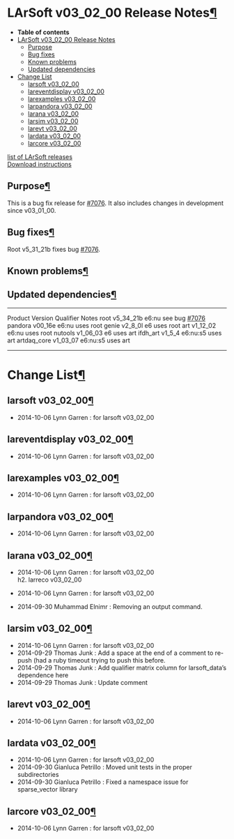 LArSoft v03\_02\_00 Release Notes[¶](#LArSoft-v03_02_00-Release-Notes)
======================================================================

-   **Table of contents**
-   [LArSoft v03\_02\_00 Release Notes](#LArSoft-v03_02_00-Release-Notes)
    -   [Purpose](#Purpose)
    -   [Bug fixes](#Bug-fixes)
    -   [Known problems](#Known-problems)
    -   [Updated dependencies](#Updated-dependencies)
-   [Change List](#Change-List)
    -   [larsoft v03\_02\_00](#larsoft-v03_02_00)
    -   [lareventdisplay v03\_02\_00](#lareventdisplay-v03_02_00)
    -   [larexamples v03\_02\_00](#larexamples-v03_02_00)
    -   [larpandora v03\_02\_00](#larpandora-v03_02_00)
    -   [larana v03\_02\_00](#larana-v03_02_00)
    -   [larsim v03\_02\_00](#larsim-v03_02_00)
    -   [larevt v03\_02\_00](#larevt-v03_02_00)
    -   [lardata v03\_02\_00](#lardata-v03_02_00)
    -   [larcore v03\_02\_00](#larcore-v03_02_00)

[list of LArSoft releases](LArSoft_release_list)\
[Download instructions](http://scisoft.fnal.gov/scisoft/projects/larsoft/v03_02_00/larsoft-v03_02_00.html)


Purpose[¶](#Purpose)
--------------------

This is a bug fix release for [\#7076](/redmine/issues/7076 "Bug: LArSoft v03_00_00 unable to read recob::Wire from MicroBooNE MCC 5 files (Closed)"). It also includes changes in development since v03\_01\_00.


Bug fixes[¶](#Bug-fixes)
------------------------

Root v5\_31\_21b fixes bug [\#7076](/redmine/issues/7076 "Bug: LArSoft v03_00_00 unable to read recob::Wire from MicroBooNE MCC 5 files (Closed)").


Known problems[¶](#Known-problems)
----------------------------------


Updated dependencies[¶](#Updated-dependencies)
----------------------------------------------

  -------------- ------------- ----------- ---------------------------------------------------------------------------------------------------------------------------------
  Product        Version       Qualifier   Notes
  root           v5\_34\_21b   e6:nu       see bug [\#7076](/redmine/issues/7076 "Bug: LArSoft v03_00_00 unable to read recob::Wire from MicroBooNE MCC 5 files (Closed)")
  pandora        v00\_16e      e6:nu       uses root
  genie          v2\_8\_0l     e6          uses root
  art            v1\_12\_02    e6:nu       uses root
  nutools        v1\_06\_03    e6          uses art
  ifdh\_art      v1\_5\_4      e6:nu:s5    uses art
  artdaq\_core   v1\_03\_07    e6:nu:s5    uses art
  -------------- ------------- ----------- ---------------------------------------------------------------------------------------------------------------------------------


Change List[¶](#Change-List)
============================


larsoft v03\_02\_00[¶](#larsoft-v03_02_00)
------------------------------------------

-   2014-10-06 Lynn Garren : for larsoft v03\_02\_00


lareventdisplay v03\_02\_00[¶](#lareventdisplay-v03_02_00)
----------------------------------------------------------

-   2014-10-06 Lynn Garren : for larsoft v03\_02\_00


larexamples v03\_02\_00[¶](#larexamples-v03_02_00)
--------------------------------------------------

-   2014-10-06 Lynn Garren : for larsoft v03\_02\_00


larpandora v03\_02\_00[¶](#larpandora-v03_02_00)
------------------------------------------------

-   2014-10-06 Lynn Garren : for larsoft v03\_02\_00


larana v03\_02\_00[¶](#larana-v03_02_00)
----------------------------------------

-   2014-10-06 Lynn Garren : for larsoft v03\_02\_00\
    h2. larreco v03\_02\_00

-   2014-10-06 Lynn Garren : for larsoft v03\_02\_00
-   2014-09-30 Muhammad Elnimr : Removing an output command.


larsim v03\_02\_00[¶](#larsim-v03_02_00)
----------------------------------------

-   2014-10-06 Lynn Garren : for larsoft v03\_02\_00
-   2014-09-29 Thomas Junk : Add a space at the end of a comment to re-push (had a ruby timeout trying to push this before.
-   2014-09-29 Thomas Junk : Add qualifier matrix column for larsoft\_data’s dependence here
-   2014-09-29 Thomas Junk : Update comment


larevt v03\_02\_00[¶](#larevt-v03_02_00)
----------------------------------------

-   2014-10-06 Lynn Garren : for larsoft v03\_02\_00


lardata v03\_02\_00[¶](#lardata-v03_02_00)
------------------------------------------

-   2014-10-06 Lynn Garren : for larsoft v03\_02\_00
-   2014-09-30 Gianluca Petrillo : Moved unit tests in the proper subdirectories
-   2014-09-30 Gianluca Petrillo : Fixed a namespace issue for sparse\_vector library


larcore v03\_02\_00[¶](#larcore-v03_02_00)
------------------------------------------

-   2014-10-06 Lynn Garren : for larsoft v03\_02\_00

